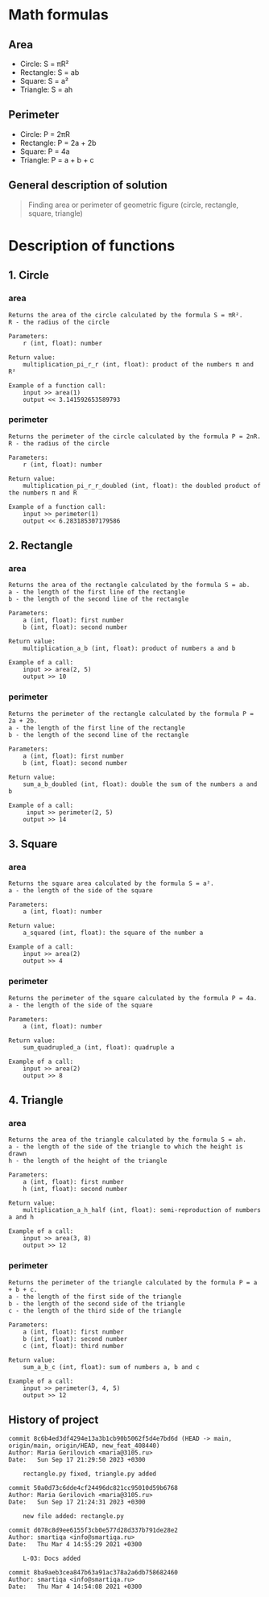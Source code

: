 # Math formulas
## Area
- Circle: S = πR²
- Rectangle: S = ab
- Square: S = a²
- Triangle: S = ah

## Perimeter
- Circle: P = 2πR
- Rectangle: P = 2a + 2b
- Square: P = 4a
- Triangle: P = a + b + c

## General description of solution
> Finding area or perimeter of geometric figure (circle, rectangle, square, triangle)

# Description of functions
## 1. Circle
 ### area
    Returns the area of the circle calculated by the formula S = πR².
    R - the radius of the circle

    Parameters:
        r (int, float): number

    Return value:
        multiplication_pi_r_r (int, float): product of the numbers π and R²

    Example of a function call:
        input >> area(1)
        output << 3.141592653589793
 ### perimeter
    Returns the perimeter of the circle calculated by the formula P = 2nR.
    R - the radius of the circle

    Parameters:
        r (int, float): number

    Return value:
        multiplication_pi_r_r_doubled (int, float): the doubled product of the numbers π and R

    Example of a function call:
        input >> perimeter(1)
        output << 6.283185307179586

## 2. Rectangle
 ### area
    Returns the area of the rectangle calculated by the formula S = ab.
    a - the length of the first line of the rectangle
    b - the length of the second line of the rectangle

    Parameters:
        a (int, float): first number
        b (int, float): second number

    Return value:
        multiplication_a_b (int, float): product of numbers a and b

    Example of a call:
        input >> area(2, 5)
        output >> 10
 ### perimeter
    Returns the perimeter of the rectangle calculated by the formula P = 2a + 2b.
    a - the length of the first line of the rectangle
    b - the length of the second line of the rectangle

    Parameters:
        a (int, float): first number
        b (int, float): second number

    Return value:
        sum_a_b_doubled (int, float): double the sum of the numbers a and b

    Example of a call:
         input >> perimeter(2, 5)
        output >> 14

## 3. Square
 ### area
    Returns the square area calculated by the formula S = a².
    a - the length of the side of the square

    Parameters:
        a (int, float): number

    Return value:
        a_squared (int, float): the square of the number a

    Example of a call:
        input >> area(2)
        output >> 4
 ### perimeter
    Returns the perimeter of the square calculated by the formula P = 4a.
    a - the length of the side of the square

    Parameters:
        a (int, float): number

    Return value:
        sum_quadrupled_a (int, float): quadruple a

    Example of a call:
        input >> area(2)
        output >> 8

## 4. Triangle
 ### area
    Returns the area of the triangle calculated by the formula S = ah.
    a - the length of the side of the triangle to which the height is drawn
    h - the length of the height of the triangle

    Parameters:
        a (int, float): first number
        h (int, float): second number

    Return value:
        multiplication_a_h_half (int, float): semi-reproduction of numbers a and h

    Example of a call:
        input >> area(3, 8)
        output >> 12
 ### perimeter
    Returns the perimeter of the triangle calculated by the formula P = a + b + c.
    a - the length of the first side of the triangle
    b - the length of the second side of the triangle
    c - the length of the third side of the triangle

    Parameters:
        a (int, float): first number
        b (int, float): second number
        c (int, float): third number

    Return value:
        sum_a_b_c (int, float): sum of numbers a, b and c

    Example of a call:
        input >> perimeter(3, 4, 5)
        output >> 12

## History of project
    commit 8c6b4ed3df4294e13a3b1cb90b5062f5d4e7bd6d (HEAD -> main, origin/main, origin/HEAD, new_feat_408440)
    Author: Maria Gerilovich <maria@3105.ru>
    Date:   Sun Sep 17 21:29:50 2023 +0300

        rectangle.py fixed, triangle.py added

    commit 50a0d73c6dde4cf24496dc821cc95010d59b6768
    Author: Maria Gerilovich <maria@3105.ru>
    Date:   Sun Sep 17 21:24:31 2023 +0300

        new file added: rectangle.py

    commit d078c8d9ee6155f3cb0e577d28d337b791de28e2
    Author: smartiqa <info@smartiqa.ru>
    Date:   Thu Mar 4 14:55:29 2021 +0300

        L-03: Docs added

    commit 8ba9aeb3cea847b63a91ac378a2a6db758682460
    Author: smartiqa <info@smartiqa.ru>
    Date:   Thu Mar 4 14:54:08 2021 +0300

